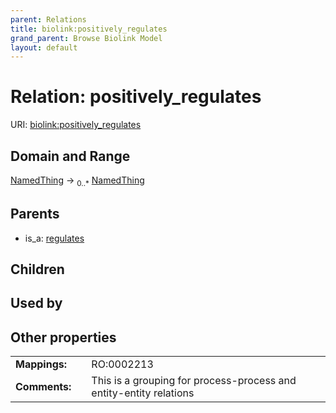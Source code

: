 ```yaml
---
parent: Relations
title: biolink:positively_regulates
grand_parent: Browse Biolink Model
layout: default
---
```


# Relation: positively_regulates




URI: [biolink:positively_regulates](https://w3id.org/biolink/vocab/positively_regulates)

## Domain and Range

[NamedThing](NamedThing.md) ->  <sub>0..*</sub> [NamedThing](NamedThing.md)

## Parents

 *  is_a: [regulates](regulates.md)

## Children


## Used by


## Other properties

|  |  |  |
| --- | --- | --- |
| **Mappings:** | | RO:0002213 |
| **Comments:** | | This is a grouping for process-process and entity-entity relations |

